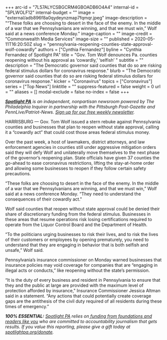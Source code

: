 +++
arc-id = "7L57ALYCSBGCRM4GBOADB6O4A4"
internal-id = "SPLWOLF12"
internal-budget = ""
image = "external/adb896f8a0qydeynzmap7fqmqr.jpeg"
image-description = "“These folks are choosing to desert in the face of the enemy. In the middle of a war that we Pennsylvanians are winning, and that we must win,” Wolf said at a news conference Monday."
image-caption = ""
image-credit = "Commonwealth Media Services"
image-size = ""
published = 2020-05-11T16:20:50Z
slug = "pennsylvania-reopening-counties-state-approval-wolf-cowardly"
authors = ["Cynthia Fernandez"]
byline = "Cynthia Fernandez of Spotlight PA"
title = "Gov. Tom Wolf denounces Pa. counties reopening without his approval as ‘cowardly,’ ‘selfish’  "
subtitle = ""
description = "The Democratic governor said counties that do so are risking federal stimulus dollars for coronavirus response."
blurb = "The Democratic governor said counties that do so are risking federal stimulus dollars for coronavirus response."
kicker = "Coronavirus"
topics = ["Coronavirus"]
series = ["Top News"]
linktitle = ""
suppress-featured = false
weight = 0
url = ""
aliases = []
modal-exclude = false
no-index = false
+++

<a href="https://www.spotlightpa.org/"><i><b>Spotlight PA</b></i></a><i> is an independent, nonpartisan newsroom powered by The Philadelphia Inquirer in partnership with the Pittsburgh Post-Gazette and PennLive/Patriot-News. </i><a href="https://www.spotlightpa.org/newsletters"><i>Sign up for our free weekly newsletter</i></a><i>.</i>

HARRISBURG — Gov. Tom Wolf issued a stern rebuke against Pennsylvania counties and businesses that plan to reopen without state approval, calling it a “cowardly act” that could cost those areas federal stimulus money.

Over the past week, a host of lawmakers, district attorneys, and law enforcement agencies in counties still under aggressive mitigation orders said they will defy Wolf and unilaterally move themselves to the next phase of the governor’s reopening plan. State officials have given 37 counties the go-ahead to ease coronavirus restrictions, lifting the stay-at-home order and allowing some businesses to reopen if they follow certain safety precautions.

“These folks are choosing to desert in the face of the enemy. In the middle of a war that we Pennsylvanians are winning, and that we must win,” Wolf said at a news conference Monday. “They need to understand the consequences of their cowardly act."

<script src="https://www.spotlightpa.org/embed.js" async></script><div data-spl-embed-version="1" data-spl-src="https://www.spotlightpa.org/embeds/donate/"></div>


Wolf said counties that reopen without state approval could be denied their share of discretionary funding from the federal stimulus. Businesses in these areas that resume operations risk losing certifications required to operate from the Liquor Control Board and the Department of Health.

“To the politicians urging businesses to risk their lives, and to risk the lives of their customers or employees by opening prematurely, you need to understand that they are engaging in behavior that is both selfish and unsafe,” Wolf said.

Pennsylvania’s insurance commissioner on Monday warned businesses that insurance policies may void coverage for companies that are “engaging in illegal acts or conducts,” like reopening without the state’s permission.

“It is the duty of every business and resident in Pennsylvania to ensure that they and the public at large are provided with the maximum level of protection afforded by insurance," Insurance Commissioner Jessica Altman said in a statement. “Any actions that could potentially create coverage gaps are the antithesis of the civil duty required of all residents during these times of emergency.”

<i><b>100% ESSENTIAL:</b></i> <a href="https://www.spotlightpa.org/"><i>Spotlight PA</i></a><i> relies on</i><a href="https://www.spotlightpa.org/support"><i> funding from foundations and readers like you</i></a><i> who are committed to accountability journalism that gets results. If you value this reporting, please give a gift today at </i><a href="https://www.spotlightpa.org/donate"><i>spotlightpa.org/donate</i></a><i>.</i>
